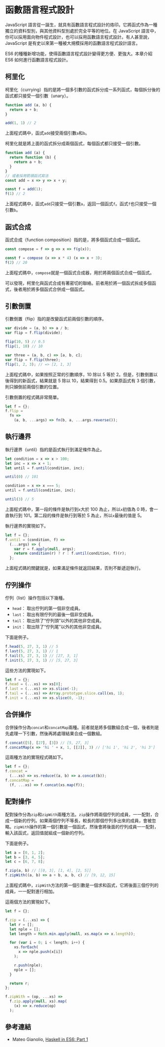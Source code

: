 # 函數語言程式設計

JavaScript 語言從一誕生，就具有函數語言程式設計的烙印。它將函式作為一種獨立的資料型別，與其他資料型別處於完全平等的地位。在 JavaScript 語言中，你可以採用面向物件程式設計，也可以採用函數語言程式設計。有人甚至說，JavaScript 是有史以來第一種被大規模採用的函數語言程式設計語言。

ES6 的種種新增功能，使得函數語言程式設計變得更方便、更強大。本章介紹 ES6 如何進行函數語言程式設計。

## 柯里化

柯里化（currying）指的是將一個多引數的函式拆分成一系列函式，每個拆分後的函式都只接受一個引數（unary）。

```javascript
function add (a, b) {
  return a + b;
}

add(1, 1) // 2
```

上面程式碼中，函式`add`接受兩個引數`a`和`b`。

柯里化就是將上面的函式拆分成兩個函式，每個函式都只接受一個引數。

```javascript
function add (a) {
  return function (b) {
    return a + b;
  }
}
// 或者採用箭頭函式寫法
const add = x => y => x + y;

const f = add(1);
f(1) // 2
```

上面程式碼中，函式`add`只接受一個引數`a`，返回一個函式`f`。函式`f`也只接受一個引數`b`。

## 函式合成

函式合成（function composition）指的是，將多個函式合成一個函式。

```javascript
const compose = f => g => x => f(g(x));

const f = compose (x => x * 4) (x => x + 3);
f(2) // 20
```

上面程式碼中，`compose`就是一個函式合成器，用於將兩個函式合成一個函式。

可以發現，柯里化與函式合成有著密切的聯絡。前者用於將一個函式拆成多個函式，後者用於將多個函式合併成一個函式。

## 引數倒置

引數倒置（flip）指的是改變函式前兩個引數的順序。

```javascript
var divide = (a, b) => a / b;
var flip = f.flip(divide);

flip(10, 5) // 0.5
flip(1, 10) // 10

var three = (a, b, c) => [a, b, c];
var flip = f.flip(three);
flip(1, 2, 3); // => [2, 1, 3]
```

上面程式碼中，如果按照正常的引數順序，10 除以 5 等於 2。但是，引數倒置以後得到的新函式，結果就是 5 除以 10，結果得到 0.5。如果原函式有 3 個引數，則只顛倒前兩個引數的位置。

引數倒置的程式碼非常簡單。

```javascript
let f = {};
f.flip =
  fn =>
    (a, b, ...args) => fn(b, a, ...args.reverse());
```

## 執行邊界

執行邊界（until）指的是函式執行到滿足條件為止。

```javascript
let condition = x => x > 100;
let inc = x => x + 1;
let until = f.until(condition, inc);

until(0) // 101

condition = x => x === 5;
until = f.until(condition, inc);

until(3) // 5
```

上面程式碼中，第一段的條件是執行到`x`大於 100 為止，所以`x`初值為 0 時，會一直執行到 101。第二段的條件是執行到等於 5 為止，所以`x`最後的值是 5。

執行邊界的實現如下。

```javascript
let f = {};
f.until = (condition, f) =>
  (...args) => {
    var r = f.apply(null, args);
    return condition(r) ? r : f.until(condition, f)(r);
  };
```

上面程式碼的關鍵就是，如果滿足條件就返回結果，否則不斷遞迴執行。

## 佇列操作

佇列（list）操作包括以下幾種。

- `head`： 取出佇列的第一個非空成員。
- `last`： 取出有限佇列的最後一個非空成員。
- `tail`： 取出除了“佇列頭”以外的其他非空成員。
- `init`： 取出除了“佇列尾”以外的其他非空成員。

下面是例子。

```javascript
f.head(5, 27, 3, 1) // 5
f.last(5, 27, 3, 1) // 1
f.tail(5, 27, 3, 1) // [27, 3, 1]
f.init(5, 27, 3, 1) // [5, 27, 3]
```

這些方法的實現如下。

```javascript
let f = {};
f.head = (...xs) => xs[0];
f.last = (...xs) => xs.slice(-1);
f.tail = (...xs) => Array.prototype.slice.call(xs, 1);
f.init = (...xs) => xs.slice(0, -1);
```

## 合併操作

合併操作分為`concat`和`concatMap`兩種。前者就是將多個數組合成一個，後者則是先處理一下引數，然後再將處理結果合成一個數組。

```javascript
f.concat([5], [27], [3]) // [5, 27, 3]
f.concatMap(x => 'hi ' + x, 1, [[2]], 3) // ['hi 1', 'hi 2', 'hi 3']
```

這兩種方法的實現程式碼如下。

```javascript
let f = {};
f.concat =
  (...xs) => xs.reduce((a, b) => a.concat(b));
f.concatMap =
  (f, ...xs) => f.concat(xs.map(f));
```

## 配對操作

配對操作分為`zip`和`zipWith`兩種方法。`zip`操作將兩個佇列的成員，一一配對，合成一個新的佇列。如果兩個佇列不等長，較長的那個佇列多出來的成員，會被忽略。`zipWith`操作的第一個引數是一個函式，然後會將後面的佇列成員一一配對，輸入該函式，返回值就組成一個新的佇列。

下面是例子。

```javascript
let a = [0, 1, 2];
let b = [3, 4, 5];
let c = [6, 7, 8];

f.zip(a, b) // [[0, 3], [1, 4], [2, 5]]
f.zipWith((a, b) => a + b, a, b, c) // [9, 12, 15]
```

上面程式碼中，`zipWith`方法的第一個引數是一個求和函式，它將後面三個佇列的成員，一一配對進行相加。

這兩個方法的實現如下。

```javascript
let f = {};

f.zip = (...xs) => {
  let r = [];
  let nple = [];
  let length = Math.min.apply(null, xs.map(x => x.length));

  for (var i = 0; i < length; i++) {
    xs.forEach(
      x => nple.push(x[i])
    );

    r.push(nple);
    nple = [];
  }

  return r;
};

f.zipWith = (op, ...xs) =>
  f.zip.apply(null, xs).map(
    (x) => x.reduce(op)
  );
```

## 參考連結

- Mateo Gianolio, [Haskell in ES6: Part 1](http://casualjavascript.com/?1)
